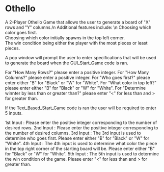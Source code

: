 # Othello
A 2-Player Othello Game that allows the user to generate a board of "X" rows and "Y" columns./n
Additional features include:  \n
Choosing which color goes first.  
Choosing which color initially spawns in the top left corner.  
The win condition being either the player with the most pieces or least pieces.

A pop window will prompt the user to enter specifications that will be used to generate the board when the GUI_Start_Game code is ran.

For "How Many Rows?" please enter a positive integer.
For "How Many Columns?" please enter a positive integer.
For "Who goes first?" please enter either "B" for "Black" or "W" for "White".
For "What color in top left?" please enter  either "B" for "Black" or "W" for "White".
For "Determine winnter by less than or greater than?" please enter "<" for less than and > for greater than.

If the Text_Based_Start_Game code is ran the user will be required to enter 5 inputs.

1st Input : Please enter the positive integer corresponding to the number of desired rows. 
2nd Input : Please enter the positive integer corresponding to the number of desired columns. 
3rd Input : The 3rd input is used to determine who goes first.  Please enter either "B" for "Black" or "W" for "White".
4th Input : The 4th input is used to determine what color the piece in the top right corner of the starting board will be. Please enter either "B" for "Black" or "W" for "White".
5th Input : The 5th input is used to determine the win condition of the game.  Please enter "<" for less than and > for greater than.
